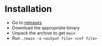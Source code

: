 # Installation

- Go to [releases](https://github.com/soedirgo/sat-solver/releases)
- Download the appropriate binary
- Unpack the archive to get `main`
- Run `./main -o <output file> <cnf file>`
